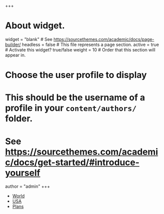 +++
# About widget.
widget = "blank"  # See https://sourcethemes.com/academic/docs/page-builder/
headless = false  # This file represents a page section.
active = true  # Activate this widget? true/false
weight = 10  # Order that this section will appear in.

# Choose the user profile to display
# This should be the username of a profile in your `content/authors/` folder.
# See https://sourcethemes.com/academic/docs/get-started/#introduce-yourself
author = "admin"
+++

* [World](/travel_world/)
* [USA](/travel_usa/)
* [Plans](/travel_plans/)

